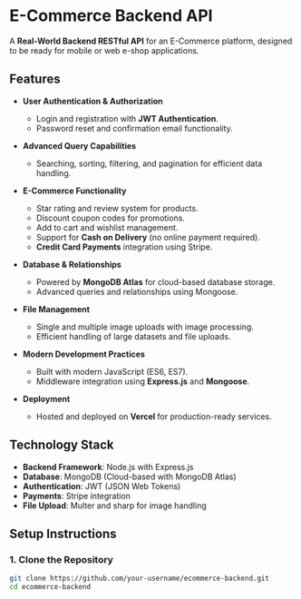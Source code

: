 # E-Commerce Backend API  

A **Real-World Backend RESTful API** for an E-Commerce platform, designed to be ready for mobile or web e-shop applications.  

## Features  

- **User Authentication & Authorization**  
  - Login and registration with **JWT Authentication**.  
  - Password reset and confirmation email functionality.  

- **Advanced Query Capabilities**  
  - Searching, sorting, filtering, and pagination for efficient data handling.  

- **E-Commerce Functionality**  
  - Star rating and review system for products.  
  - Discount coupon codes for promotions.  
  - Add to cart and wishlist management.  
  - Support for **Cash on Delivery** (no online payment required).  
  - **Credit Card Payments** integration using Stripe.  

- **Database & Relationships**  
  - Powered by **MongoDB Atlas** for cloud-based database storage.  
  - Advanced queries and relationships using Mongoose.  

- **File Management**  
  - Single and multiple image uploads with image processing.  
  - Efficient handling of large datasets and file uploads.  

- **Modern Development Practices**  
  - Built with modern JavaScript (ES6, ES7).  
  - Middleware integration using **Express.js** and **Mongoose**.  

- **Deployment**  
  - Hosted and deployed on **Vercel** for production-ready services.  

## Technology Stack  

- **Backend Framework**: Node.js with Express.js  
- **Database**: MongoDB (Cloud-based with MongoDB Atlas)  
- **Authentication**: JWT (JSON Web Tokens)  
- **Payments**: Stripe integration  
- **File Upload**: Multer and sharp for image handling  

## Setup Instructions  

### 1. Clone the Repository  
```bash  
git clone https://github.com/your-username/ecommerce-backend.git  
cd ecommerce-backend  
